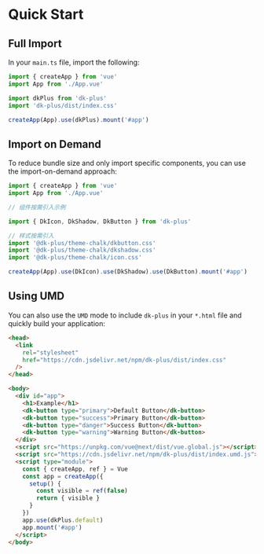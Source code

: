 # Quick Start

## Full Import

In your `main.ts`  file, import the following:

```ts
import { createApp } from 'vue'
import App from './App.vue'

import dkPlus from 'dk-plus'
import 'dk-plus/dist/index.css'

createApp(App).use(dkPlus).mount('#app')
```

## Import on Demand

To reduce bundle size and only import specific components, you can use the import-on-demand approach:

```ts
import { createApp } from 'vue'
import App from './App.vue'

// 组件按需引入示例

import { DkIcon, DkShadow, DkButton } from 'dk-plus'

// 样式按需引入
import '@dk-plus/theme-chalk/dkbutton.css'
import '@dk-plus/theme-chalk/dkshadow.css'
import '@dk-plus/theme-chalk/icon.css'

createApp(App).use(DkIcon).use(DkShadow).use(DkButton).mount('#app')
```

## Using UMD

You can also use the `UMD` mode to include `dk-plus` in your `*.html` file and quickly build your application:

```html
<head>
  <link
    rel="stylesheet"
    href="https://cdn.jsdelivr.net/npm/dk-plus/dist/index.css"
  />
</head>

<body>
  <div id="app">
    <h1>Example</h1>
    <dk-button type="primary">Default Button</dk-button>
    <dk-button type="success">Primary Button</dk-button>
    <dk-button type="danger">Success Button</dk-button>
    <dk-button type="warning">Warning Button</dk-button>
  </div>
  <script src="https://unpkg.com/vue@next/dist/vue.global.js"></script>
  <script src="https://cdn.jsdelivr.net/npm/dk-plus/dist/index.umd.js"></script>
  <script type="module">
    const { createApp, ref } = Vue
    const app = createApp({
      setup() {
        const visible = ref(false)
        return { visible }
      }
    })
    app.use(dkPlus.default)
    app.mount('#app')
  </script>
</body>
```
